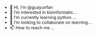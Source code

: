- 👋 Hi, I’m @guayunfan
- 👀 I’m interested in bioinformatic...
- 🌱 I’m currently learning python  ...
- 💞️ I’m looking to collaborate on learning...
- 📫 How to reach me ...

<!---
guayunfan/guayunfan is a ✨ special ✨ repository because its `README.md` (this file) appears on your GitHub profile.
You can click the Preview link to take a look at your changes.
--->
